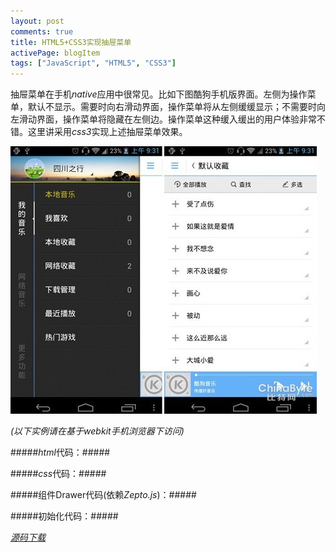 ```yaml
---
layout: post
comments: true
title: HTML5+CSS3实现抽屉菜单
activePage: blogItem
tags: ["JavaScript", "HTML5", "CSS3"]
---
```


抽屉菜单在手机*native*应用中很常见。比如下图酷狗手机版界面。左侧为操作菜单，默认不显示。需要时向右滑动界面，操作菜单将从左侧缓缓显示；不需要时向左滑动界面，操作菜单将隐藏在左侧边。操作菜单这种缓入缓出的用户体验非常不错。这里讲采用*css3*实现上述抽屉菜单效果。

<p class="image-container"><img src="/images/drawer_1.jpg" alt="抽屉菜单示例图" /></p>
<!--more-->

*(以下实例请在基于webkit手机浏览器下访问)*

#####*html*代码：#####

<script src="https://gist.github.com/lightunderblack/27b42a32ceef843c94e2.js"></script>

#####*css*代码：#####

<script src="https://gist.github.com/lightunderblack/124f027fd484729d2dde.js"></script>

#####组件Drawer代码(依赖*Zepto.js*)：#####

<script src="https://gist.github.com/lightunderblack/95e2ce7e5791b4fa0e49.js"></script>

#####初始化代码：#####

<script src="https://gist.github.com/lightunderblack/fa4fbce0ba91b7af6463.js"></script>

[*源码下载*](/downloads/files/drawer.zip)

